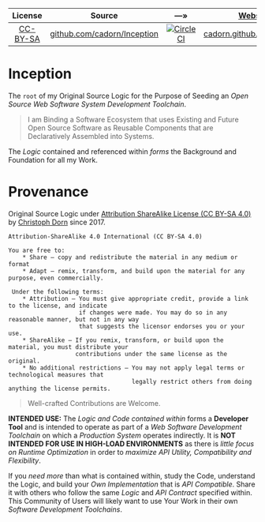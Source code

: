 

| License | Source | &#8212;&raquo; | [Website](https://github.com/cadorn/Inception/tree/master/Prototypes/02-Inception/main.sh) | [npm](https://github.com/npm/npm) |
| :---: | :---: | :---: | :---: | :---: |
| [CC-BY-SA](https://creativecommons.org/licenses/by-sa/4.0/) | [github.com/cadorn/Inception](https://github.com/cadorn/Inception) | [![CircleCI](https://circleci.com/gh/cadorn/Inception.svg?style=svg)](https://circleci.com/gh/cadorn/Inception) | [cadorn.github.io/Inception/](https://cadorn.github.io/Inception/) | ``


Inception
===

The `root` of my Original Source Logic for the Purpose of Seeding an *Open Source Web Software System Development Toolchain*.

> I am Binding a Software Ecosystem that uses Existing and Future Open Source Software as Reusable Components that are Declaratively Assembled into Systems.

The *Logic* contained and referenced within *forms* the Background and Foundation for all my Work.

Provenance
==========

Original Source Logic under [Attribution ShareAlike License (CC BY-SA 4.0)](https://creativecommons.org/licenses/by-sa/4.0/) by [Christoph Dorn](http://christophdorn.com) since 2017.

```
Attribution-ShareAlike 4.0 International (CC BY-SA 4.0)

You are free to:
    * Share — copy and redistribute the material in any medium or format
    * Adapt — remix, transform, and build upon the material for any purpose, even commercially.
 
 Under the following terms:
    * Attribution — You must give appropriate credit, provide a link to the license, and indicate 
                    if changes were made. You may do so in any reasonable manner, but not in any way 
                    that suggests the licensor endorses you or your use.
    * ShareAlike — If you remix, transform, or build upon the material, you must distribute your 
                   contributions under the same license as the original.
    * No additional restrictions — You may not apply legal terms or technological measures that 
                                   legally restrict others from doing anything the license permits.
```

> Well-crafted Contributions are Welcome.

**INTENDED USE:** The *Logic and Code contained within* forms a **Developer Tool** and is intended to operate as part of a *Web Software Development Toolchain* on which a *Production System* operates indirectly. It is **NOT INTENDED FOR USE IN HIGH-LOAD ENVIRONMENTS** as there is *little focus on Runtime Optimization* in order to *maximize API Utility, Compatibility and Flexibility*.

If you *need more* than what is contained within, study the Code, understand the Logic, and build your *Own Implementation* that is *API Compatible*. Share it with others who follow the same *Logic* and *API Contract* specified within. This Community of Users will likely want to use Your Work in their own *Software Development Toolchains*.
